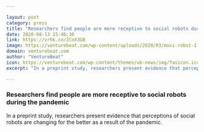```yaml
---

layout: post
category: press
title: "Researchers find people are more receptive to social robots during the pandemic"
date: 2020-08-13 15:46:30
link: https://vrhk.co/2CoX3GB
image: https://venturebeat.com/wp-content/uploads/2020/03/moxi-robot-1-1.jpg?w=1200&strip=all
domain: venturebeat.com
author: "VentureBeat"
icon: https://venturebeat.com/wp-content/themes/vb-news/img/favicon.ico
excerpt: "In a preprint study, researchers present evidence that perceptions of social robots are changing for the better as a result of the pandemic."

---
```


### Researchers find people are more receptive to social robots during the pandemic

In a preprint study, researchers present evidence that perceptions of social robots are changing for the better as a result of the pandemic.
